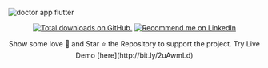 ![doctor app flutter](https://user-images.githubusercontent.com/55942632/75431076-50810d00-5972-11ea-8c12-b0f82073f781.png)

<p align="center">
<a href="https://twitter.com/Theindianappguy">
    <img src="https://img.shields.io/github/stars/theindianappguy/doctor_booking_app?style=for-the-badge" alt="Total downloads on GitHub." /></a>
<a href="https://www.linkedin.com/in/lamsanskar/">
    <img src="https://img.shields.io/badge/Support-Recommed%2FEndorse%20me%20on%20Linkedin-blue?style=for-the-badge&logo=linkedin" alt="Recommend me on LinkedIn" /></a>
</p>
<p align="center">
Show some love 💜 and Star ⭐️ the Repository to support the project.
Try Live Demo [here](http://bit.ly/2uAwmLd)
</p>
